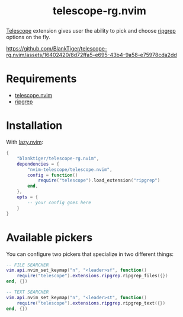 # <p align="center">telescope-rg.nvim</p>

[Telescope](https://github.com/nvim-telescope/telescope.nvim) extension gives user the ability to pick and choose [ripgrep](https://github.com/BurntSushi/ripgrep) options on the fly.


https://github.com/BlankTiger/telescope-rg.nvim/assets/16402420/8d72ffa5-e695-43b4-9a58-e75978cda2dd


# Requirements

- [telescope.nvim](https://github.com/nvim-telescope/telescope.nvim)
- [ripgrep](https://github.com/BurntSushi/ripgrep)

# Installation

With [lazy.nvim](https://github.com/folke/lazy.nvim):

```lua
{
    "blanktiger/telescope-rg.nvim",
    dependencies = {
        "nvim-telescope/telescope.nvim",
        config = function()
            require("telescope").load_extension("ripgrep")
        end,
    },
    opts = { 
        -- your config goes here
    }
}
```

# Available pickers

You can configure two pickers that specialize in two different things:

```lua
-- FILE SEARCHER
vim.api.nvim_set_keymap("n", "<leader>sf", function()
    require("telescope").extensions.ripgrep.ripgrep_files({})
end, {})

-- TEXT SEARCHER
vim.api.nvim_set_keymap("n", "<leader>st", function()
    require("telescope").extensions.ripgrep.ripgrep_text({})
end, {})
```

